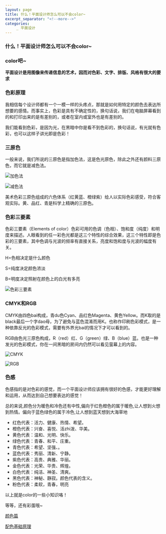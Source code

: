 ```yaml
---
layout: page
title: 什么！平面设计师怎么可以不会color~
excerpt_separator: "<!--more-->"
categories:
     _ 平面设计
--- 
```


### 什么！平面设计师怎么可以不会color~
<!--more-->

### color吧~
**平面设计是用图像来传递信息的艺术，因而对色彩、文字、排版、风格有很大的要求** 

### 色彩原理
我相信每个设计师都有一个一模一样的头疼点，那就是如何用特定的颜色去表达所想要的感情。而事实上，色彩是具有不确定性的，换句话说，我们在电脑屏幕看到的和打印出来的是有差别的，或者在室内或室外也是有差别的。

我们能看到色彩，是因为光，在黑暗中你是看不到色彩的，换句话说，有光就有色彩，也可以这样子讲光即是色彩！

### 三原色
一般来说，我们所说的三原色是指加色法，这是色光原色，除此之外还有颜料三原色，而它就是减色法。

![加色法](/pengdanmin/assets/images/pingmian/seguangjiasefa.png)

![减色法](/pengdanmin/assets/images/pingmian/seliaojiansefa.png)

美术色彩三原色组成的六色体系（红黄蓝、橙绿紫）给人以实际色彩感受，符合客观实际。黄、品红、青是科学上精确的三原色。

### 色彩三要素
色彩三要素（Elements of color）色彩可用的色调（色相）、饱和度（纯度）和明度来描述。人眼看到的任一彩色光都是这三个特性的综合效果，这三个特性即是色彩的三要素，其中色调与光波的频率有直接关系，亮度和饱和度与光波的幅度有关。

H=色相决定是什么颜色

S=纯度决定颜色浓淡

B=明度决定照射在颜色上的白光有多亮

![色彩三要素](/pengdanmin/assets/images/pingmian/secaisanyaosu.jpg)

### CMYK和RGB
CMYK由四色bai构成，青du色Cyan、品红色Magenta、黄色Yellow。而K取的是black最后一个字dao母，为了避免与蓝色混淆而用K。也称作印刷色彩模式，是一种依靠反光的色彩模式，需要有外界光bai的情况下才可以看到的。

RGB由色光三原色构成，R（red）红、G（green）绿、B（blue）蓝。也是一种发光的色彩模式，你在一间黑暗的房间内仍然可以看见萤幕上的内容。

![CMYK](/pengdanmin/assets/images/pingmian/CMYK.png)

![RGB](/pengdanmin/assets/images/pingmian/RGB.png)

### 色感
色感指的是对色彩的感觉，而一个平面设计师应该拥有很好的色感，才能更好理解和运用，从而达到自己想要表达的感觉！

总的来说,颜色分为暖色和冷色还有中性,偏向于红色橙色的属于暖色,让人想到火想到热情。偏向于蓝色绿色的属于冷色,让人想到蓝天想到大海草地

- 红色代表：活力、健康、热情、希望。
- 橙色代表：兴奋、喜悦、活zhi泼、华美。
- 黄色代表：温和、光明、快乐。
- 绿色代表：青春、和平、庄重。
- 青色代表：希望、坚强、。
- 蓝色代表：秀丽、清新、宁静。
- 紫色代表：高贵、典雅、华丽。
- 金色代表：光荣、华贵、辉煌。
- 白色代表：纯洁、神圣、清爽。
- 黑色代表：神秘、静寂。颜色代表的含义。
- 粉色代表：柔软，青春，明亮

以上就是color的一些小知识咯！

等等，还有彩蛋哦~

[颜色篇](https://www.bilibili.com/video/BV15x411i7zo?from=search&seid=13985240396127959460)

[配色基础原理](https://www.bilibili.com/video/BV1o4411o71R?from=search&seid=13985240396127959460)

